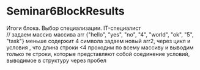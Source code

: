 # Seminar6BlockResults
Итоги блока. Выбор специализации. IT-специалист     
//
задаем массив массива arr {"hello", "yes", "no", "4", "world", "ok", "5", "task"} меньше содержит 4 символа задаем новый arr2, через цикл и условия , что длина строки <4 проходим по всему массиву и выводим только те строки, которые представляют собой соединение условий, выводимое в структуру через пробел 
